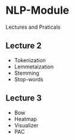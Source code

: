 # NLP-Module
Lectures and Praticals
## Lecture 2
- Tokenization
- Lemmetaization
- Stemming
- Stop-words

## Lecture 3
- Bow
- Heatmap
- Visualizer
- PAC
  
